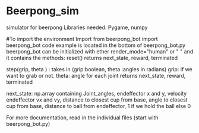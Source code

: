 # Beerpong_sim
simulator for beerpong
Libraries needed: Pygame, numpy

#To import the environment
Import from beerpong_bot import beerpong_bot
code example is located in the bottom of beerpong_bot.py
beerpong_bot can be initialized with ether render_mode="human" or " " and it contains the methods:
reset()
returns next_state, reward, terminated

step(grip, theta ) : takes in (grip:boolean, theta :angles in radians) grip: if we want to grab or not. theta: angle for each joint
returns next_state, reward, terminated


next_state: np.array containing Joint_angles, endeffector x and y, velocity endeffector vx and vy, distance to closest cup from base, angle to closest cup from base, distance to ball from endeffector, 1 if we hold the ball else 0

For more documentation, read in the individual files (start with beerpong_bot.py)

